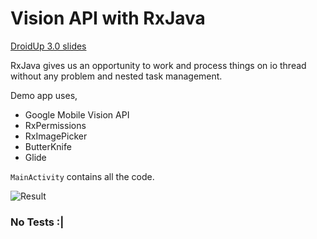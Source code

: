 # Vision API with RxJava

[DroidUp 3.0 slides](https://speakerdeck.com/tatocaster/mobile-vision-api)

RxJava gives us an opportunity to work and process things on io thread without any problem and nested task management.

Demo app uses,
- Google Mobile Vision API
- RxPermissions
- RxImagePicker
- ButterKnife
- Glide

`MainActivity` contains all the code.

![Result](https://raw.githubusercontent.com/tatocaster/VisionAPIAndRxJava/master/art/art.png "result")

### No Tests :|
